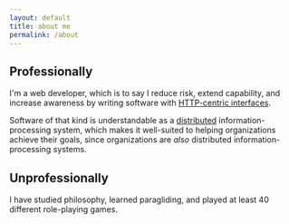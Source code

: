 ```yaml
---
layout: default
title: about me
permalink: /about
---
```


## Professionally

I'm a web developer, which is to say I reduce risk, extend capability, and
increase awareness by writing software with [HTTP-centric
interfaces](https://en.wikipedia.org/wiki/Representational_state_transfer).

Software of that kind is understandable as a
[distributed](https://en.wikipedia.org/wiki/Distributed_computing)
information-processing system, which makes it well-suited to helping
organizations achieve their goals, since organizations are _also_ distributed
information-processing systems.

## Unprofessionally

I have studied philosophy, learned paragliding, and played at least 40
different role-playing games.
